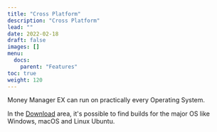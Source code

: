 ```yaml
---
title: "Cross Platform"
description: "Cross Platform"
lead: ""
date: 2022-02-18
draft: false
images: []
menu:
  docs:
    parent: "Features"
toc: true
weight: 120
---
```


Money Manager EX can run on practically every Operating System.

In the [Download](/docs/downloads) area, it's possible to find builds for the major OS like Windows, macOS and Linux Ubuntu.